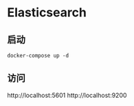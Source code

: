 # Elasticsearch

## 启动
``` SHELL
docker-compose up -d
```
## 访问
http://localhost:5601
http://localhost:9200